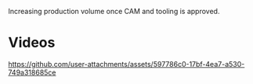 Increasing production volume once CAM and tooling is approved.

# Videos
https://github.com/user-attachments/assets/597786c0-17bf-4ea7-a530-749a318685ce

